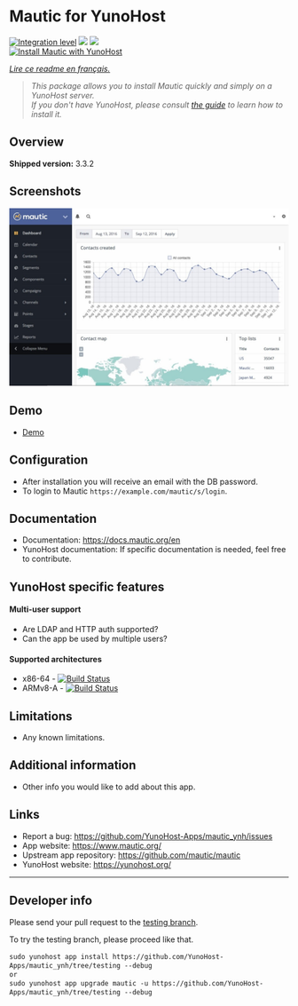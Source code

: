 # Mautic for YunoHost

[![Integration level](https://dash.yunohost.org/integration/mautic.svg)](https://dash.yunohost.org/appci/app/mautic) ![](https://ci-apps.yunohost.org/ci/badges/mautic.status.svg) ![](https://ci-apps.yunohost.org/ci/badges/mautic.maintain.svg)  
[![Install Mautic with YunoHost](https://install-app.yunohost.org/install-with-yunohost.svg)](https://install-app.yunohost.org/?app=mautic)

*[Lire ce readme en français.](./README_fr.md)*

> *This package allows you to install Mautic quickly and simply on a YunoHost server.  
If you don't have YunoHost, please consult [the guide](https://yunohost.org/#/install) to learn how to install it.*

## Overview

**Shipped version:** 3.3.2

## Screenshots

![](mautic-Screenshots.jpg)

## Demo

 * [Demo](https://www.mautic.org/demo)

## Configuration

 * After installation you will receive an email with the DB password.
 * To login to Mautic `https://example.com/mautic/s/login`.

## Documentation

 * Documentation: https://docs.mautic.org/en
 * YunoHost documentation: If specific documentation is needed, feel free to contribute.

## YunoHost specific features

#### Multi-user support

 * Are LDAP and HTTP auth supported?
 * Can the app be used by multiple users?

#### Supported architectures

* x86-64 - [![Build Status](https://ci-apps.yunohost.org/ci/logs/mautic.svg)](https://ci-apps.yunohost.org/ci/apps/mautic/)
* ARMv8-A - [![Build Status](https://ci-apps-arm.yunohost.org/ci/logs/mautic.svg)](https://ci-apps-arm.yunohost.org/ci/apps/mautic/)

## Limitations

* Any known limitations.

## Additional information

* Other info you would like to add about this app.

## Links

 * Report a bug: https://github.com/YunoHost-Apps/mautic_ynh/issues
 * App website: https://www.mautic.org/
 * Upstream app repository: https://github.com/mautic/mautic
 * YunoHost website: https://yunohost.org/

---

## Developer info

Please send your pull request to the [testing branch](https://github.com/YunoHost-Apps/mautic_ynh/tree/testing).

To try the testing branch, please proceed like that.
```
sudo yunohost app install https://github.com/YunoHost-Apps/mautic_ynh/tree/testing --debug
or
sudo yunohost app upgrade mautic -u https://github.com/YunoHost-Apps/mautic_ynh/tree/testing --debug
```
